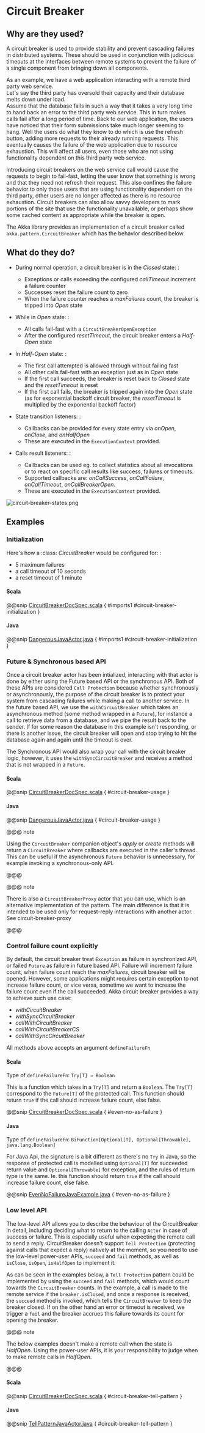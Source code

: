# Circuit Breaker

## Why are they used?

A circuit breaker is used to provide stability and prevent cascading failures in distributed
systems.  These should be used in conjunction with judicious timeouts at the interfaces between
remote systems to prevent the failure of a single component from bringing down all components.

As an example, we have a web application interacting with a remote third party web service.  
Let's say the third party has oversold their capacity and their database melts down under load.  
Assume that the database fails in such a way that it takes a very long time to hand back an
error to the third party web service.  This in turn makes calls fail after a long period of 
time.  Back to our web application, the users have noticed that their form submissions take
much longer seeming to hang.  Well the users do what they know to do which is use the refresh
button, adding more requests to their already running requests.  This eventually causes the 
failure of the web application due to resource exhaustion.  This will affect all users, even
those who are not using functionality dependent on this third party web service.

Introducing circuit breakers on the web service call would cause the requests to begin to 
fail-fast, letting the user know that something is wrong and that they need not refresh 
their request.  This also confines the failure behavior to only those users that are using
functionality dependent on the third party, other users are no longer affected as there is no
resource exhaustion.  Circuit breakers can also allow savvy developers to mark portions of
the site that use the functionality unavailable, or perhaps show some cached content as 
appropriate while the breaker is open.

The Akka library provides an implementation of a circuit breaker called 
`akka.pattern.CircuitBreaker` which has the behavior described below.

## What do they do?

 * 
   During normal operation, a circuit breaker is in the 
   *Closed*
    state:
   : 
    * Exceptions or calls exceeding the configured *callTimeout* increment a failure counter
    * Successes reset the failure count to zero
    * When the failure counter reaches a *maxFailures* count, the breaker is tripped into *Open* state
   
 * 
   While in 
   *Open*
    state:
   : 
    * All calls fail-fast with a `CircuitBreakerOpenException`
    * After the configured *resetTimeout*, the circuit breaker enters a *Half-Open* state
   
 * 
   In 
   *Half-Open*
    state:
   : 
    * The first call attempted is allowed through without failing fast
    * All other calls fail-fast with an exception just as in *Open* state
    * If the first call succeeds, the breaker is reset back to *Closed* state and the *resetTimeout* is reset
    * If the first call fails, the breaker is tripped again into the *Open* state (as for exponential backoff circuit breaker, the *resetTimeout* is multiplied by the exponential backoff factor)
   
 * 
   State transition listeners: 
   : 
    * Callbacks can be provided for every state entry via *onOpen*, *onClose*, and *onHalfOpen*
    * These are executed in the `ExecutionContext` provided.
   
 * 
   Calls result listeners:
   : 
    * Callbacks can be used eg. to collect statistics about all invocations or to react on specific call results like success, failures or timeouts.
    * Supported callbacks are: *onCallSuccess*, *onCallFailure*, *onCallTimeout*, *onCallBreakerOpen*.
    * These are executed in the `ExecutionContext` provided.
   

![circuit-breaker-states.png](../images/circuit-breaker-states.png)

## Examples

### Initialization

Here's how a :class:
*CircuitBreaker*
 would be configured for:
: 
 * 5 maximum failures
 * a call timeout of 10 seconds
 * a reset timeout of 1 minute


#### Scala

@@snip [CircuitBreakerDocSpec.scala](code/docs/circuitbreaker/CircuitBreakerDocSpec.scala) { #imports1 #circuit-breaker-initialization }

#### Java

@@snip [DangerousJavaActor.java](code/docs/circuitbreaker/DangerousJavaActor.java) { #imports1 #circuit-breaker-initialization }

### Future & Synchronous based API

Once a circuit breaker actor has been intialized, interacting with that actor is done by either using the Future based API or the synchronous API. Both of these APIs are considered `Call Protection` because whether synchronously or asynchronously, the purpose of the circuit breaker is to protect your system from cascading failures while making a call to another service. In the future based API, we use the `withCircuitBreaker` which takes an asynchronous method (some method wrapped in a `Future`), for instance a call to retrieve data from a database, and we pipe the result back to the sender. If for some reason the database in this example isn't responding, or there is another issue, the circuit breaker will open and stop trying to hit the database again and again until the timeout is over.

The Synchronous API would also wrap your call with the circuit breaker logic, however, it uses the `withSyncCircuitBreaker` and receives a method that is not wrapped in a `Future`.

#### Scala

@@snip [CircuitBreakerDocSpec.scala](code/docs/circuitbreaker/CircuitBreakerDocSpec.scala) { #circuit-breaker-usage }

#### Java

@@snip [DangerousJavaActor.java](code/docs/circuitbreaker/DangerousJavaActor.java) { #circuit-breaker-usage }

@@@ note

Using the `CircuitBreaker` companion object's *apply* or *create* methods
will return a `CircuitBreaker` where callbacks are executed in the caller's thread.
This can be useful if the asynchronous `Future` behavior is unnecessary, for
example invoking a synchronous-only API.

@@@

@@@ note

There is also a `CircuitBreakerProxy` actor that you can use, which is an alternative implementation of the pattern.
The main difference is that it is intended to be used only for request-reply interactions with another actor. See <!-- FIXME: unresolved link reference: circuit-breaker-proxy --> circuit-breaker-proxy

@@@

### Control failure count explicitly

By default, the circuit breaker treat `Exception` as failure in synchronized API, or failed `Future` as failure in future based API.
Failure will increment failure count, when failure count reach the *maxFailures*, circuit breaker will be opened.
However, some applications might requires certain exception to not increase failure count, or vice versa,
sometime we want to increase the failure count even if the call succeeded.
Akka circuit breaker provides a way to achieve such use case:

>
 * *withCircuitBreaker*
 * *withSyncCircuitBreaker*
 * *callWithCircuitBreaker*
 * *callWithCircuitBreakerCS*
 * *callWithSyncCircuitBreaker*

All methods above accepts an argument `defineFailureFn`

#### Scala

Type of `defineFailureFn`: `Try[T] ⇒ Boolean`

This is a function which takes in a `Try[T]` and return a `Boolean`. The `Try[T]` correspond to the `Future[T]` of the protected call. This function should return `true` if the call should increase failure count, else false.

@@snip [CircuitBreakerDocSpec.scala](code/docs/circuitbreaker/CircuitBreakerDocSpec.scala) { #even-no-as-failure }

#### Java

Type of `defineFailureFn`:  `BiFunction[Optional[T], Optional[Throwable], java.lang.Boolean]`

For Java Api, the signature is a bit different as there's no `Try` in Java, so the response of protected call is modelled using `Optional[T]` for succeeded return value and `Optional[Throwable]` for exception, and the rules of return type is the same.
Ie. this function should return `true` if the call should increase failure count, else false.

@@snip [EvenNoFailureJavaExample.java](code/docs/circuitbreaker/EvenNoFailureJavaExample.java) { #even-no-as-failure }

### Low level API

The low-level API allows you to describe the behaviour of the CircuitBreaker in detail, including deciding what to return to the calling `Actor` in case of success or failure. This is especially useful when expecting the remote call to send a reply. CircuitBreaker doesn't support `Tell Protection` (protecting against calls that expect a reply) natively at the moment, so you need to use the low-level power-user APIs, `succeed`  and  `fail` methods, as well as `isClose`, `isOpen`, `isHalfOpen` to implement it. 

As can be seen in the examples below, a `Tell Protection` pattern could be implemented by using the `succeed` and `fail` methods, which would count towards the `CircuitBreaker` counts. In the example, a call is made to the remote service if the `breaker.isClosed`, and once a response is received, the `succeed` method is invoked, which tells the `CircuitBreaker` to keep the breaker closed. If on the other hand an error or timeout is received, we trigger a `fail` and the breaker accrues this failure towards its count for opening the breaker.

@@@ note

The below examples doesn't make a remote call when the state is *HalfOpen*. Using the power-user APIs, it is your responsibility to judge when to make remote calls in *HalfOpen*.

@@@

#### Scala

@@snip [CircuitBreakerDocSpec.scala](code/docs/circuitbreaker/CircuitBreakerDocSpec.scala) { #circuit-breaker-tell-pattern }

#### Java

@@snip [TellPatternJavaActor.java](code/docs/circuitbreaker/TellPatternJavaActor.java) { #circuit-breaker-tell-pattern }